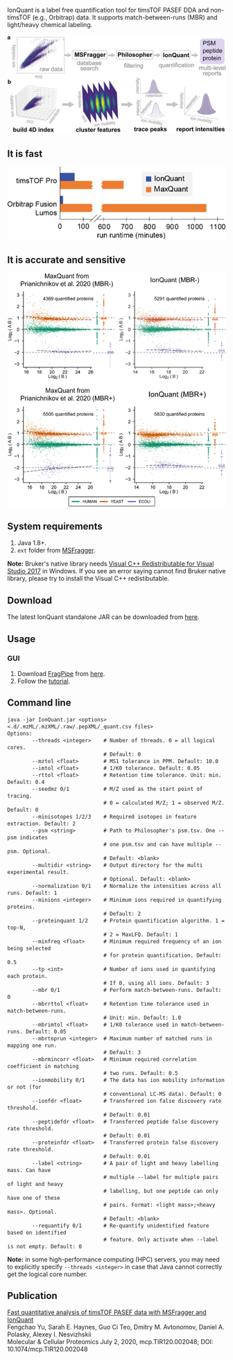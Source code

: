 IonQuant is a label free quantification tool for timsTOF PASEF DDA and non-timsTOF (e.g., Orbitrap) data. It supports match-between-runs (MBR) and light/heavy chemical labeling.

<img src="https://raw.githubusercontent.com/Nesvilab/IonQuant/master/doc/Fig1.jpg" width="600"/>

## It is fast
<img src="https://raw.githubusercontent.com/Nesvilab/IonQuant/master/doc/fig2.jpg" width="600"/>

## It is accurate and sensitive
<img src="https://raw.githubusercontent.com/Nesvilab/IonQuant/master/doc/fig3.jpg" width="600"/>

## System requirements
1. Java 1.8+.
2. `ext` folder from [MSFragger](https://msfragger.arsci.com/upgrader/).

**Note:** Bruker's native library needs [Visual C++ Redistributable for Visual Studio 2017](https://aka.ms/vs/16/release/VC_redist.x64.exe) in Windows. If you see an error saying cannot find Bruker native library, please try to install the Visual C++ redistibutable.

## Download
The latest IonQuant standalone JAR can be downloaded from [here](https://github.com/Nesvilab/IonQuant/releases/download/1.3.0/IonQuant-1.3.0.jar).

## Usage
### GUI
1. Download [FragPipe](http://fragpipe.nesvilab.org/) from [here](https://github.com/Nesvilab/FragPipe/releases/latest).
2. Follow the [tutorial](http://msfragger.nesvilab.org/tutorial_fragpipe.html#lfq-label-free-quantification).

## Command line
```shell
java -jar IonQuant.jar <options> <.d/.mzML/.mzXML/.raw/.pepXML/_quant.csv files>
Options:
        --threads <integer>    # Number of threads. 0 = all logical cores. 
                               # Default: 0
        --mztol <float>        # MS1 tolerance in PPM. Default: 10.0
        --imtol <float>        # 1/K0 tolerance. Default: 0.05
        --rttol <float>        # Retention time tolerance. Unit: min. Default: 0.4
        --seedmz 0/1           # M/Z used as the start point of tracing. 
                               # 0 = calculated M/Z; 1 = observed M/Z. Default: 0
        --minisotopes 1/2/3    # Required isotopes in feature extraction. Default: 2
        --psm <string>         # Path to Philosopher's psm.tsv. One --psm indicates 
                               # one psm.tsv and can have multiple --psm. Optional.
                               # Default: <blank>
        --multidir <string>    # Output directory for the multi experimental result. 
                               # Optional. Default: <blank>
        --normalization 0/1    # Normalize the intensities across all runs. Default: 1
        --minions <integer>    # Minimum ions required in quantifying proteins. 
                               # Default: 2
        --proteinquant 1/2     # Protein quantification algorithm. 1 = top-N, 
                               # 2 = MaxLFQ. Default: 1
        --minfreq <float>      # Minimum required frequency of an ion being selected 
                               # for protein quantification. Default: 0.5
        --tp <int>             # Number of ions used in quantifying each protein. 
                               # If 0, using all ions. Default: 3
        --mbr 0/1              # Perform match-between-runs. Default: 0
        --mbrrttol <float>     # Retention time tolerance used in match-between-runs. 
                               # Unit: min. Default: 1.0
        --mbrimtol <float>     # 1/K0 tolerance used in match-between-runs. Default: 0.05
        --mbrtoprun <integer>  # Maximum number of matched runs in mapping one run. 
                               # Default: 3
        --mbrmincorr <float>   # Minimum required correlation coefficient in matching 
                               # two runs. Default: 0.5
        --ionmobility 0/1      # The data has ion mobility information or not (for 
                               # conventional LC-MS data). Default: 0
        --ionfdr <float>       # Transferred ion false discovery rate threshold. 
                               # Default: 0.01
        --peptidefdr <float>   # Transferred peptide false discovery rate threshold. 
                               # Default: 0.01
        --proteinfdr <float>   # Transferred protein false discovery rate threshold. 
                               # Default: 0.01
        --label <string>       # A pair of light and heavy labelling mass. Can have 
                               # multiple --label for multiple pairs of light and heavy 
                               # labelling, but one peptide can only have one of these 
                               # pairs. Format: <light mass>;<heavy mass>. Optional. 
                               # Default: <blank>
        --requantify 0/1       # Re-quantify unidentified feature based on identified 
                               # feature. Only activate when --label is not empty. Default: 0
```
**Note:** in some high-performance computing (HPC) servers, you may need to explicitly specify `--threads <integer>` in case that Java cannot correctly get the logical core number.

## Publication
<a href="https://www.mcponline.org/content/early/2020/07/02/mcp.TIR120.002048" target="_blank">Fast quantitative analysis of timsTOF PASEF data with MSFragger and IonQuant</a>
<br>
Fengchao Yu, Sarah E. Haynes, Guo Ci Teo, Dmitry M. Avtonomov, Daniel A. Polasky, Alexey I. Nesvizhskii
<br>
Molecular & Cellular Proteomics July 2, 2020, mcp.TIR120.002048; DOI: 10.1074/mcp.TIR120.002048



